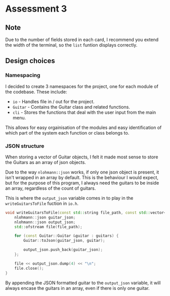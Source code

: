 # Assessment 3


## Note
Due to the number of fields stored in each card, I recommend you extend the width of the terminal, so the `list` funtion displays correctly.


## Design choices

### Namespacing
I decided to create 3 namespaces for the project, one for each module of the codebase. These include:
* `io` - Handles file in / out for the project.
* `Guitar` - Contains the Guitar class and related functions.
* `cli` - Stores the functions that deal with the user input from the main menu.

This allows for easy orgainisation of the modules and easy identification of which part of the system each function or class belongs to.


### JSON structure
When storing a vector of Guitar objects, I felt it made most sense to store the Guitars as an array of json objects. 

Due to the way `nlohmann::json` works, if only one json object is present, it isn't wrapped in an array by default. This is the behaviour I would expect, but for the purpose of this program, I always need the guitars to be inside an array, regardless of the count of guitars.

This is where the `output_json` variable comes in to play in the `writeGuitarsToFile` fuction in `io.h`.

```cpp
void writeGuitarsToFile(const std::string file_path, const std::vector<Guitar::Guitar> &guitars) {
    nlohmann::json guitar_json;
    nlohmann::json output_json;
    std::ofstream file(file_path);

    for (const Guitar::Guitar &guitar : guitars) {
        Guitar::toJson(guitar_json, guitar);

        output_json.push_back(guitar_json);
    };

    file << output_json.dump(4) << "\n";
    file.close();
}
```

By appending the JSON formatted guitar to the `output_json` variable, it will always encase the guitars in an array, even if there is only one guitar.
